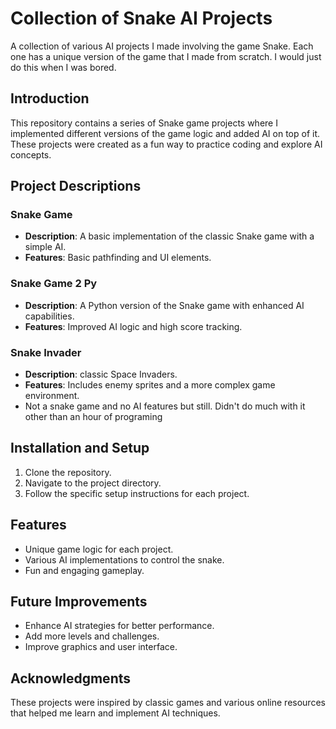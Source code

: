 # Collection of Snake AI Projects

A collection of various AI projects I made involving the game Snake. Each one has a unique version of the game that I made from scratch. I would just do this when I was bored.

## Introduction

This repository contains a series of Snake game projects where I implemented different versions of the game logic and added AI on top of it. These projects were created as a fun way to practice coding and explore AI concepts.

## Project Descriptions

### Snake Game
- **Description**: A basic implementation of the classic Snake game with a simple AI.
- **Features**: Basic pathfinding and UI elements.

### Snake Game 2 Py
- **Description**: A Python version of the Snake game with enhanced AI capabilities.
- **Features**: Improved AI logic and high score tracking.

### Snake Invader
- **Description**:  classic Space Invaders.
- **Features**: Includes enemy sprites and a more complex game environment.
- Not a snake game and no AI features but still.  Didn't do much with it other than an hour of programing 

## Installation and Setup

1. Clone the repository.
2. Navigate to the project directory.
3. Follow the specific setup instructions for each project.

## Features

- Unique game logic for each project.
- Various AI implementations to control the snake.
- Fun and engaging gameplay.

## Future Improvements

- Enhance AI strategies for better performance.
- Add more levels and challenges.
- Improve graphics and user interface.

## Acknowledgments

These projects were inspired by classic games and various online resources that helped me learn and implement AI techniques.
